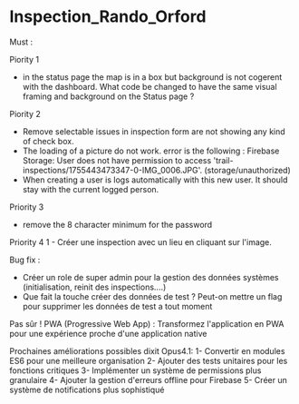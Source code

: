 # Inspection_Rando_Orford

Must :

Piority 1
- in the status page the map is in a box but background is not cogerent with the dashboard. What code be changed to have the same visual framing and background on the Status page ?

Piority 2
- Remove selectable issues in inspection form are not showing any kind of check box.
- The loading of a picture do not work. error is the following : Firebase Storage: User does not have permission to access 'trail-inspections/1755443473347-0-IMG_0006.JPG'. (storage/unauthorized)
- When creating a user is logs automatically with this new user. It should stay with the current logged person.

Priority 3
- remove the 8 character minimum for the password


Priority 4
1 - Créer une inspection avec un lieu en cliquant sur l'image.


Bug fix :
- Créer un role de super admin pour la gestion des données systèmes (initialisation, reinit des inspections....)
- Que fait la touche créer des données de test ? Peut-on mettre un flag pour supprimer les données de test a tout moment


Pas sûr !
PWA (Progressive Web App) : Transformez l'application en PWA pour une expérience proche d'une application native




 Prochaines améliorations possibles dixit Opus4.1:
1- Convertir en modules ES6 pour une meilleure organisation
2- Ajouter des tests unitaires pour les fonctions critiques
3- Implémenter un système de permissions plus granulaire
4- Ajouter la gestion d'erreurs offline pour Firebase
5- Créer un système de notifications plus sophistiqué